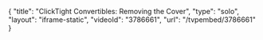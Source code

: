 {
    "title": "ClickTight Convertibles: Removing the Cover",
    "type": "solo",
    "layout": "iframe-static",
    "videoId": "3786661",
    "url": "\/tvpembed\/3786661"
}
